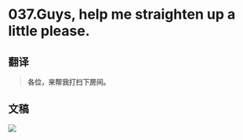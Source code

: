 # 037.Guys, help me straighten up a little please.

## 翻译

> **各位，来帮我打扫下房间。**

## 文稿

![](https://cdn.jsdelivr.net/gh/imtianx/speaking180/img/037.jpg)

